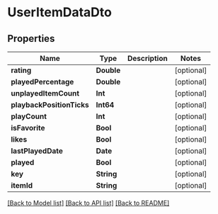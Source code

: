 # UserItemDataDto

## Properties
Name | Type | Description | Notes
------------ | ------------- | ------------- | -------------
**rating** | **Double** |  | [optional] 
**playedPercentage** | **Double** |  | [optional] 
**unplayedItemCount** | **Int** |  | [optional] 
**playbackPositionTicks** | **Int64** |  | [optional] 
**playCount** | **Int** |  | [optional] 
**isFavorite** | **Bool** |  | [optional] 
**likes** | **Bool** |  | [optional] 
**lastPlayedDate** | **Date** |  | [optional] 
**played** | **Bool** |  | [optional] 
**key** | **String** |  | [optional] 
**itemId** | **String** |  | [optional] 

[[Back to Model list]](../README.md#documentation-for-models) [[Back to API list]](../README.md#documentation-for-api-endpoints) [[Back to README]](../README.md)


